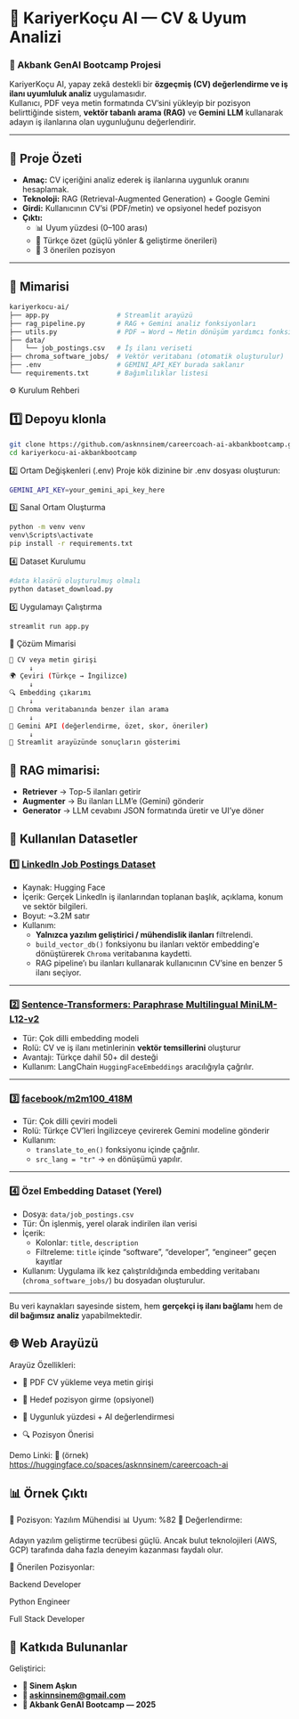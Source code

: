 # 💼 KariyerKoçu AI — CV & Uyum Analizi  
### 🚀 Akbank GenAI Bootcamp Projesi  

KariyerKoçu AI, yapay zekâ destekli bir **özgeçmiş (CV) değerlendirme ve iş ilanı uyumluluk analiz** uygulamasıdır.  
Kullanıcı, PDF veya metin formatında CV’sini yükleyip bir pozisyon belirttiğinde sistem, **vektör tabanlı arama (RAG)** ve **Gemini LLM** kullanarak adayın iş ilanlarına olan uygunluğunu değerlendirir.

---

## 🧠 Proje Özeti  

- **Amaç:** CV içeriğini analiz ederek iş ilanlarına uygunluk oranını hesaplamak.  
- **Teknoloji:** RAG (Retrieval-Augmented Generation) + Google Gemini  
- **Girdi:** Kullanıcının CV’si (PDF/metin) ve opsiyonel hedef pozisyon  
- **Çıktı:**  
  - 📊 Uyum yüzdesi (0–100 arası)  
  - 💬 Türkçe özet (güçlü yönler & geliştirme önerileri)  
  - 💼 3 önerilen pozisyon  

---

## 🧩 Mimarisi  

```bash
kariyerkocu-ai/
├── app.py                 # Streamlit arayüzü
├── rag_pipeline.py        # RAG + Gemini analiz fonksiyonları
├── utils.py               # PDF → Word → Metin dönüşüm yardımcı fonksiyonları
├── data/
│   └── job_postings.csv   # İş ilanı veriseti
├── chroma_software_jobs/  # Vektör veritabanı (otomatik oluşturulur)
├── .env                   # GEMINI_API_KEY burada saklanır
└── requirements.txt       # Bağımlılıklar listesi
```

⚙️ Kurulum Rehberi
## 1️⃣ Depoyu klonla

```bash
git clone https://github.com/asknnsinem/careercoach-ai-akbankbootcamp.git
cd kariyerkocu-ai-akbankbootcamp
```
2️⃣ Ortam Değişkenleri (.env)
Proje kök dizinine bir .env dosyası oluşturun:
```bash
GEMINI_API_KEY=your_gemini_api_key_here
```
3️⃣ Sanal Ortam Oluşturma
```bash
python -m venv venv
venv\Scripts\activate
pip install -r requirements.txt
```
4️⃣ Dataset Kurulumu
```bash
#data klasörü oluşturulmuş olmalı
python dataset_download.py
``` 
 
5️⃣ Uygulamayı Çalıştırma
```bash
streamlit run app.py
```

🧩 Çözüm Mimarisi
```bash
📄 CV veya metin girişi
     ↓
🌍 Çeviri (Türkçe → İngilizce)
     ↓
🔍 Embedding çıkarımı
     ↓
🧠 Chroma veritabanında benzer ilan arama
     ↓
🤖 Gemini API (değerlendirme, özet, skor, öneriler)
     ↓
💬 Streamlit arayüzünde sonuçların gösterimi

```
## 🧠 RAG mimarisi:
- **Retriever** → Top-5 ilanları getirir
- **Augmenter** → Bu ilanları LLM’e (Gemini) gönderir
- **Generator** → LLM cevabını JSON formatında üretir ve UI’ye döner

## 🧾 Kullanılan Datasetler

### 1️⃣ [LinkedIn Job Postings Dataset](https://huggingface.co/datasets/xanderios/linkedin-job-postings)
- Kaynak: Hugging Face  
- İçerik: Gerçek LinkedIn iş ilanlarından toplanan başlık, açıklama, konum ve sektör bilgileri.  
- Boyut: ~3.2M satır  
- Kullanım:  
  - **Yalnızca yazılım geliştirici / mühendislik ilanları** filtrelendi.  
  - `build_vector_db()` fonksiyonu bu ilanları vektör embedding'e dönüştürerek `Chroma` veritabanına kaydetti.  
  - RAG pipeline’ı bu ilanları kullanarak kullanıcının CV’sine en benzer 5 ilanı seçiyor.  

---

### 2️⃣ [Sentence-Transformers: Paraphrase Multilingual MiniLM-L12-v2](https://huggingface.co/sentence-transformers/paraphrase-multilingual-MiniLM-L12-v2)
- Tür: Çok dilli embedding modeli  
- Rolü: CV ve iş ilanı metinlerinin **vektör temsillerini** oluşturur  
- Avantajı: Türkçe dahil 50+ dil desteği  
- Kullanım: LangChain `HuggingFaceEmbeddings` aracılığıyla çağrılır.  

---

### 3️⃣ [facebook/m2m100_418M](https://huggingface.co/facebook/m2m100_418M)
- Tür: Çok dilli çeviri modeli  
- Rolü: Türkçe CV’leri İngilizceye çevirerek Gemini modeline gönderir  
- Kullanım:  
  - `translate_to_en()` fonksiyonu içinde çağrılır.  
  - `src_lang = "tr"` → `en` dönüşümü yapılır.  

---
### 4️⃣ Özel Embedding Dataset (Yerel)
- Dosya: `data/job_postings.csv`  
- Tür: Ön işlenmiş, yerel olarak indirilen ilan verisi  
- İçerik:  
  - Kolonlar: `title`, `description`  
  - Filtreleme: `title` içinde “software”, “developer”, “engineer” geçen kayıtlar  
- Kullanım: Uygulama ilk kez çalıştırıldığında embedding veritabanı (`chroma_software_jobs/`) bu dosyadan oluşturulur.  

---

Bu veri kaynakları sayesinde sistem, hem **gerçekçi iş ilanı bağlamı** hem de **dil bağımsız analiz** yapabilmektedir.

## 🌐 Web Arayüzü

Arayüz Özellikleri:

- 📎 PDF CV yükleme veya metin girişi

- 🎯 Hedef pozisyon girme (opsiyonel)

- 🧮 Uygunluk yüzdesi + AI değerlendirmesi

- 🔍 Pozisyon Önerisi

Demo Linki:
🔗 (örnek) https://huggingface.co/spaces/asknnsinem/careercoach-ai

## 📊 Örnek Çıktı

🎯 Pozisyon: Yazılım Mühendisi
📊 Uyum: %82
🧠 Değerlendirme:

Adayın yazılım geliştirme tecrübesi güçlü. Ancak bulut teknolojileri (AWS, GCP) tarafında daha fazla deneyim kazanması faydalı olur.

💼 Önerilen Pozisyonlar:

Backend Developer

Python Engineer

Full Stack Developer

## 🏁 Katkıda Bulunanlar

Geliştirici:
- **👤 Sinem Aşkın**
- **📧 askinnsinem@gmail.com**
- **🏫 Akbank GenAI Bootcamp — 2025**

